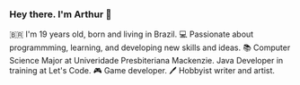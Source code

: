 ### Hey there. I'm Arthur 👋

🇧🇷 I'm 19 years old, born and living in Brazil. 
💻 Passionate about programmming, learning, and developing new skills and ideas. 
📚 Computer Science Major at Univeridade Presbiteriana Mackenzie. Java Developer in training at Let's Code.
🎮 Game developer.
🖊️ Hobbyist writer and artist. 

<!--
**misthioz/misthioz** is a ✨ _special_ ✨ repository because its `README.md` (this file) appears on your GitHub profile.

Here are some ideas to get you started:

- 🔭 I’m currently working on ...
- 🌱 I’m currently learning ...
- 👯 I’m looking to collaborate on ...
- 🤔 I’m looking for help with ...
- 💬 Ask me about ...
- 📫 How to reach me: ...
- 😄 Pronouns: ...
- ⚡ Fun fact: ...
-->
